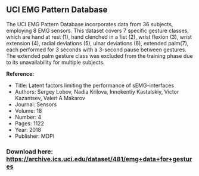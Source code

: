 ## UCI EMG Pattern Database 

The UCI EMG Pattern Database incorporates data from 36 subjects, employing 8 EMG sensors. This dataset covers 7 specific gesture classes, which are hand at rest (1), hand clenched in a fist (2), wrist flexion (3), wrist extension (4), radial deviations (5), ulnar deviations (6), extended palm(7), each performed for 3 seconds with a 3-second pause between gestures. The extended palm gesture class was excluded from the training phase due to its unavailability for multiple subjects.

**Reference:**

- Title: Latent factors limiting the performance of sEMG-interfaces
- Authors: Sergey Lobov, Nadia Krilova, Innokentiy Kastalskiy, Victor Kazantsev, Valeri A Makarov
- Journal: Sensors
- Volume: 18
- Number: 4
- Pages: 1122
- Year: 2018
- Publisher: MDPI


### Download here: https://archive.ics.uci.edu/dataset/481/emg+data+for+gestures
